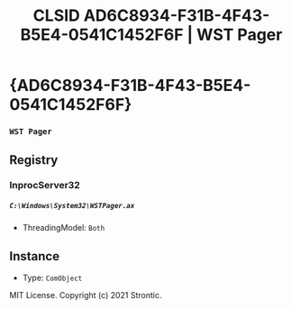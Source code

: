﻿---
title: "CLSID AD6C8934-F31B-4F43-B5E4-0541C1452F6F | WST Pager"
excerpt: What is COM-Object CLSID AD6C8934-F31B-4F43-B5E4-0541C1452F6F?
---

# {AD6C8934-F31B-4F43-B5E4-0541C1452F6F}

### `WST Pager`

## Registry


### InprocServer32

##### `C:\Windows\System32\WSTPager.ax`
* ThreadingModel: `Both`

## Instance

* Type: `ComObject`

MIT License. Copyright (c) 2021 Strontic.


